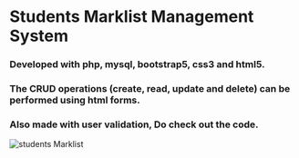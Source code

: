 # Students Marklist Management System
### Developed with php, mysql, bootstrap5, css3 and html5.
### The CRUD operations (create, read, update and delete) can be performed using html forms.
### Also made with user validation, Do check out the code.
![students Marklist](https://user-images.githubusercontent.com/88224886/162775653-fc5b422e-41e9-40a7-9de3-1594a5299eab.png)

